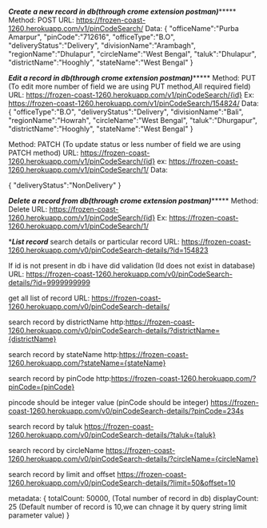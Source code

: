 *******Create a new record in db(through crome extension postman)************
Method: POST
URL: https://frozen-coast-1260.herokuapp.com/v1/pinCodeSearch/
Data:
{
 "officeName":"Purba Amarpur",
 "pinCode":"712616",
 "officeType":"B.O",
 "deliveryStatus":"Delivery",
 "divisionName":"Arambagh",
 "regionName":"Dhulapur",
 "circleName":"West Bengal",
 "taluk":"Dhulapur",
 "districtName":"Hooghly",
 "stateName":"West Bengal"
}

*******Edit a record in db(through crome extension postman)************
Method: PUT (To edit more number of field we are using PUT method,All required field)
URL: https://frozen-coast-1260.herokuapp.com/v1/pinCodeSearch/{id}
Ex: https://frozen-coast-1260.herokuapp.com/v1/pinCodeSearch/154824/
Data:
{
 "officeType":"B.O",
 "deliveryStatus":"Delivery",
 "divisionName":"Bali",
 "regionName":"Howrah",
 "circleName":"West Bengal",
 "taluk":"Dhurgapur",
 "districtName":"Hooghly",
  "stateName":"West Bengal"
}

Method: PATCH (To update status or less number of field we are using PATCH method)
URL: https://frozen-coast-1260.herokuapp.com/v1/pinCodeSearch/{id}
ex: https://frozen-coast-1260.herokuapp.com/v1/pinCodeSearch/1/
Data:

{
"deliveryStatus":"NonDelivery"
}

*******Delete a record from db(through crome extension postman)************
Method: Delete
URL: https://frozen-coast-1260.herokuapp.com/v1/pinCodeSearch/{id}
Ex: https://frozen-coast-1260.herokuapp.com/v1/pinCodeSearch/1/

**********List record*********
search details or particular record
URL: https://frozen-coast-1260.herokuapp.com/v0/pinCodeSearch-details/?id=154823

If id is not present in db i have did validation (Id does not exist in database)
URL: https://frozen-coast-1260.herokuapp.com/v0/pinCodeSearch-details/?id=9999999999

get all list of record
URL: https://frozen-coast-1260.herokuapp.com/v0/pinCodeSearch-details/

search record by  districtName
http:https://frozen-coast-1260.herokuapp.com/v0/pinCodeSearch-details/?districtName={districtName}

search record by  stateName
http:https://frozen-coast-1260.herokuapp.com/?stateName={stateName}

search record by  pinCode
http:https://frozen-coast-1260.herokuapp.com/?pinCode={pinCode}

pincode should be integer value (pinCode should be integer)
https://frozen-coast-1260.herokuapp.com/v0/pinCodeSearch-details/?pinCode=234s


search record by  taluk
https://frozen-coast-1260.herokuapp.com/v0/pinCodeSearch-details/?taluk={taluk}

search record by  circleName
https://frozen-coast-1260.herokuapp.com/v0/pinCodeSearch-details/?circleName={circleName}

search record by  limit and offset
https://frozen-coast-1260.herokuapp.com/v0/pinCodeSearch-details/?limit=50&offset=10


metadata: {
totalCount: 50000,    (Total number of record in db)
displayCount: 25 (Default number of record is 10,we can chnage it by query string limit parameter value)
}
